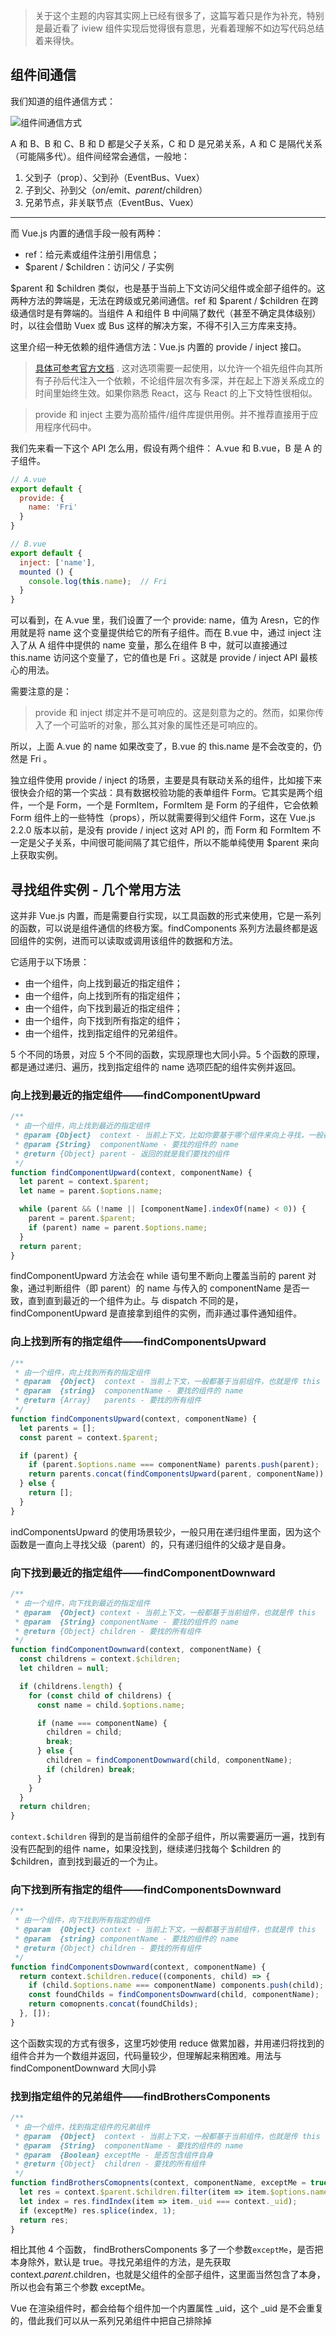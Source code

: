 > 关于这个主题的内容其实网上已经有很多了，这篇写着只是作为补充，特别是最近看了 iview 组件实现后觉得很有意思，光看着理解不如边写代码总结着来得快。

<!-- more -->

## 组件间通信

我们知道的组件通信方式：

![组件间通信方式](https://user-gold-cdn.xitu.io/2018/10/18/166864d066bbcf69?imageView2/0/w/1280/h/960/format/webp/ignore-error/1)

A 和 B、B 和 C、B 和 D 都是父子关系，C 和 D 是兄弟关系，A 和 C 是隔代关系（可能隔多代）。组件间经常会通信，一般地：

1. 父到子（prop）、父到孙（EventBus、Vuex）
2. 子到父、孙到父（$on/$emit、$parent/$children）
3. 兄弟节点，非关联节点（EventBus、Vuex）

---

而 Vue.js 内置的通信手段一般有两种：

- ref：给元素或组件注册引用信息；
- $parent / $children：访问父 / 子实例

$parent 和 $children 类似，也是基于当前上下文访问父组件或全部子组件的。这两种方法的弊端是，无法在跨级或兄弟间通信。ref 和 $parent / $children 在跨级通信时是有弊端的。当组件 A 和组件 B 中间隔了数代（甚至不确定具体级别）时，以往会借助 Vuex 或 Bus 这样的解决方案，不得不引入三方库来支持。

这里介绍一种无依赖的组件通信方法：Vue.js 内置的 provide / inject 接口。

> [具体可参考官方文档](https://cn.vuejs.org/v2/api/#provide-inject) . 这对选项需要一起使用，以允许一个祖先组件向其所有子孙后代注入一个依赖，不论组件层次有多深，并在起上下游关系成立的时间里始终生效。如果你熟悉 React，这与 React 的上下文特性很相似。

> provide 和 inject 主要为高阶插件/组件库提供用例。并不推荐直接用于应用程序代码中。

我们先来看一下这个 API 怎么用，假设有两个组件： A.vue 和 B.vue，B 是 A 的子组件。

```js
// A.vue
export default {
  provide: {
    name: 'Fri'
  }
}

// B.vue
export default {
  inject: ['name'],
  mounted () {
    console.log(this.name);  // Fri
  }
}
```

可以看到，在 A.vue 里，我们设置了一个 provide: name，值为 Aresn，它的作用就是将 name 这个变量提供给它的所有子组件。而在 B.vue 中，通过 inject 注入了从 A 组件中提供的 name 变量，那么在组件 B 中，就可以直接通过 this.name 访问这个变量了，它的值也是 Fri 。这就是 provide / inject API 最核心的用法。

需要注意的是：

> provide 和 inject 绑定并不是可响应的。这是刻意为之的。然而，如果你传入了一个可监听的对象，那么其对象的属性还是可响应的。

所以，上面 A.vue 的 name 如果改变了，B.vue 的 this.name 是不会改变的，仍然是 Fri 。

独立组件使用 provide / inject 的场景，主要是具有联动关系的组件，比如接下来很快会介绍的第一个实战：具有数据校验功能的表单组件 Form。它其实是两个组件，一个是 Form，一个是 FormItem，FormItem 是 Form 的子组件，它会依赖 Form 组件上的一些特性（props），所以就需要得到父组件 Form，这在 Vue.js 2.2.0 版本以前，是没有 provide / inject 这对 API 的，而 Form 和 FormItem 不一定是父子关系，中间很可能间隔了其它组件，所以不能单纯使用 \$parent 来向上获取实例。

## 寻找组件实例 - 几个常用方法

这并非 Vue.js 内置，而是需要自行实现，以工具函数的形式来使用，它是一系列的函数，可以说是组件通信的终极方案。findComponents 系列方法最终都是返回组件的实例，进而可以读取或调用该组件的数据和方法。

它适用于以下场景：

- 由一个组件，向上找到最近的指定组件；
- 由一个组件，向上找到所有的指定组件；
- 由一个组件，向下找到最近的指定组件；
- 由一个组件，向下找到所有指定的组件；
- 由一个组件，找到指定组件的兄弟组件。

5 个不同的场景，对应 5 个不同的函数，实现原理也大同小异。5 个函数的原理，都是通过递归、遍历，找到指定组件的 name 选项匹配的组件实例并返回。

### 向上找到最近的指定组件——findComponentUpward

```js
/**
 * 由一个组件，向上找到最近的指定组件
 * @param {Object}  context - 当前上下文，比如你要基于哪个组件来向上寻找，一般都是基于当前的组件，也就是传入 this
 * @param {String}  componentName - 要找的组件的 name
 * @return {Object} parent - 返回的就是我们要找的组件
 */
function findComponentUpward(context, componentName) {
  let parent = context.$parent;
  let name = parent.$options.name;

  while (parent && (!name || [componentName].indexOf(name) < 0)) {
    parent = parent.$parent;
    if (parent) name = parent.$options.name;
  }
  return parent;
}
```

findComponentUpward 方法会在 while 语句里不断向上覆盖当前的 parent 对象，通过判断组件（即 parent）的 name 与传入的 componentName 是否一致，直到直到最近的一个组件为止。与 dispatch 不同的是，findComponentUpward 是直接拿到组件的实例，而非通过事件通知组件。

### 向上找到所有的指定组件——findComponentsUpward

```js
/**
 * 由一个组件，向上找到所有的指定组件
 * @param  {Object}  context - 当前上下文，一般都基于当前组件，也就是传 this
 * @param  {string}  componentName - 要找的组件的 name
 * @return {Array}   parents - 要找的所有组件
 */
function findComponentsUpward(context, componentName) {
  let parents = [];
  const parent = context.$parent;

  if (parent) {
    if (parent.$options.name === componentName) parents.push(parent);
    return parents.concat(findComponentsUpward(parent, componentName));
  } else {
    return [];
  }
}
```

indComponentsUpward 的使用场景较少，一般只用在递归组件里面，因为这个函数是一直向上寻找父级（parent）的，只有递归组件的父级才是自身。

### 向下找到最近的指定组件——findComponentDownward

```js
/**
 * 由一个组件，向下找到最近的指定组件
 * @param  {Object} context - 当前上下文，一般都基于当前组件，也就是传 this
 * @param  {String} componentName - 要找的组件的 name
 * @return {Object} children - 要找的所有组件
 */
function findComponentDownward(context, componentName) {
  const childrens = context.$children;
  let children = null;

  if (childrens.length) {
    for (const child of childrens) {
      const name = child.$options.name;

      if (name === componentName) {
        children = child;
        break;
      } else {
        children = findComponentDownward(child, componentName);
        if (children) break;
      }
    }
  }
  return children;
}
```

`context.$children` 得到的是当前组件的全部子组件，所以需要遍历一遍，找到有没有匹配到的组件 name，如果没找到，继续递归找每个 $children 的 $children，直到找到最近的一个为止。

### 向下找到所有指定的组件——findComponentsDownward

```js
/**
 * 由一个组件，向下找到所有指定的组件
 * @param  {Object} context - 当前上下文，一般都基于当前组件，也就是传 this
 * @param  {string} componentName - 要找的组件的 name
 * @return {Object} children - 要找的所有组件
 */
function findComponentsDownward(context, componentName) {
  return context.$children.reduce((components, child) => {
    if (child.$options.name === componentName) components.push(child);
    const foundChilds = findComponentsDownward(child, componentName);
    return comopnents.concat(foundChilds);
  }, []);
}
```

这个函数实现的方式有很多，这里巧妙使用 reduce 做累加器，并用递归将找到的组件合并为一个数组并返回，代码量较少，但理解起来稍困难。用法与 findComponentDownward 大同小异

### 找到指定组件的兄弟组件——findBrothersComponents

```js
/**
 * 由一个组件，找到指定组件的兄弟组件
 * @param  {Object}  context - 当前上下文，一般都基于当前组件，也就是传 this
 * @param  {String}  componentName - 要找的组件的 name
 * @param  {Boolean} exceptMe - 是否包含组件自身
 * @return {Object}  children - 要找的所有组件
 */
function findBrothersComopnents(context, componentName, exceptMe = true) {
  let res = context.$parent.$children.filter(item => item.$options.name === componentName);
  let index = res.findIndex(item => item._uid === context._uid);
  if (exceptMe) res.splice(index, 1);
  return res;
}
```

相比其他 4 个函数， findBrothersComponents 多了一个参数`exceptMe`，是否把本身除外，默认是 true。寻找兄弟组件的方法，是先获取 context.$parent.$children，也就是父组件的全部子组件，这里面当然包含了本身，所以也会有第三个参数 exceptMe。

Vue 在渲染组件时，都会给每个组件加一个内置属性 \_uid，这个 \_uid 是不会重复的，借此我们可以从一系列兄弟组件中把自己排除掉
